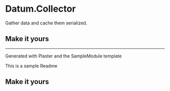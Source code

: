 # Datum.Collector

Gather data and cache them serialized.

## Make it yours

---
Generated with Plaster and the SampleModule template


This is a sample Readme

## Make it yours
